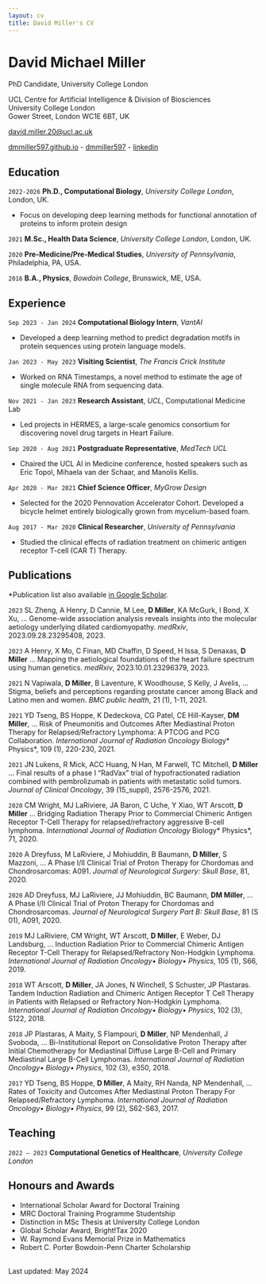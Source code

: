 ```yaml
---
layout: cv
title: David Miller's CV
---
```

# David Michael Miller
PhD Candidate, University College London

UCL Centre for Artificial Intelligence & Division of Biosciences <br/>
University College London<br/>
Gower Street, London WC1E 6BT, UK<br/>

<a href="david.miller.20@ucl.ac.uk">david.miller.20@ucl.ac.uk</a>

<div id="webaddress">
  <a href="https://dmmiller597.github.io"><i class="fa-solid fa-house"></i> dmmiller597.github.io</a> - 
  <a href="https://github.com/dmmiller597"><i class="fa-brands fa-github"></i> dmmiller597</a> - 
  <a href="[https://www.linkedin.com/in/david-miller-921715126/](https://www.linkedin.com/in/david-miller-921715126/)"><i class="fa-brands fa-linkedin"></i> linkedin</a>
</div>

## Education

`2022-2026`
**Ph.D., Computational Biology**, *University College London*, London, UK.
- Focus on developing deep learning methods for functional annotation of proteins to inform protein design

`2021`
**M.Sc., Health Data Science**, *University College London*, London, UK.

`2020`
**Pre-Medicine/Pre-Medical Studies**, *University of Pennsylvania*, Philadelphia, PA, USA.

`2016`
**B.A., Physics**, *Bowdoin College*, Brunswick, ME, USA.

## Experience

`Sep 2023 - Jan 2024`
**Computational Biology Intern**, *VantAI*
- Developed a deep learning method to predict degradation motifs in protein sequences using protein language models.

`Jan 2023 - May 2023`
**Visiting Scientist**, *The Francis Crick Institute*
- Worked on RNA Timestamps, a novel method to estimate the age of single molecule RNA from sequencing data.

`Nov 2021 - Jan 2023`
**Research Assistant**, *UCL*, Computational Medicine Lab
- Led projects in HERMES, a large-scale genomics consortium for discovering novel drug targets in Heart Failure.

`Sep 2020 - Aug 2021`
**Postgraduate Representative**, *MedTech UCL*
- Chaired the UCL AI in Medicine conference, hosted speakers such as Eric Topol, Mihaela van der Schaar, and Manolis Kellis.

`Apr 2020 - Mar 2021`
**Chief Science Officer**, *MyGrow Design*
- Selected for the 2020 Pennovation Accelerator Cohort. Developed a bicycle helmet entirely biologically grown from mycelium-based foam.

`Aug 2017 - Mar 2020`
**Clinical Researcher**, *University of Pennsylvania*
- Studied the clinical effects of radiation treatment on chimeric antigen receptor T-cell (CAR T) Therapy.



## Publications

*Publication list also available [in Google Scholar](https://scholar.google.com/citations?user=Aab-TdsAAAAJ&hl=en). 


`2023`
SL Zheng, A Henry, D Cannie, M Lee, **D Miller**, KA McGurk, I Bond, X Xu, ... Genome-wide association analysis reveals insights into the molecular aetiology underlying dilated cardiomyopathy. *medRxiv*, 2023.09.28.23295408, 2023.

`2023`
A Henry, X Mo, C Finan, MD Chaffin, D Speed, H Issa, S Denaxas, **D Miller** ... Mapping the aetiological foundations of the heart failure spectrum using human genetics. *medRxiv*, 2023.10.01.23296379, 2023.

`2021`
N Vapiwala, **D Miller**, B Laventure, K Woodhouse, S Kelly, J Avelis, ... Stigma, beliefs and perceptions regarding prostate cancer among Black and Latino men and women. *BMC public health*, 21 (1), 1-11, 2021.

`2021`
YD Tseng, BS Hoppe, K Dedeckova, CG Patel, CE Hill-Kayser, **DM Miller**, ... Risk of Pneumonitis and Outcomes After Mediastinal Proton Therapy for Relapsed/Refractory Lymphoma: A PTCOG and PCG Collaboration. *International Journal of Radiation Oncology* Biology* Physics*, 109 (1), 220-230, 2021.

`2021`
JN Lukens, R Mick, ACC Huang, N Han, M Farwell, TC Mitchell, **D Miller** ... Final results of a phase I “RadVax” trial of hypofractionated radiation combined with pembrolizumab in patients with metastatic solid tumors. *Journal of Clinical Oncology*, 39 (15_suppl), 2576-2576, 2021.

`2020`
CM Wright, MJ LaRiviere, JA Baron, C Uche, Y Xiao, WT Arscott, **D Miller** ... Bridging Radiation Therapy Prior to Commercial Chimeric Antigen Receptor T-Cell Therapy for relapsed/refractory aggressive B-cell lymphoma. *International Journal of Radiation Oncology* Biology* Physics*, 71, 2020.

`2020`
A Dreyfuss, M LaRiviere, J Mohiuddin, B Baumann, **D Miller**, S Mazzoni, ... A Phase I/II Clinical Trial of Proton Therapy for Chordomas and Chondrosarcomas: A091. *Journal of Neurological Surgery: Skull Base*, 81, 2020.

`2020`
AD Dreyfuss, MJ LaRiviere, JJ Mohiuddin, BC Baumann, **DM Miller**, ... A Phase I/II Clinical Trial of Proton Therapy for Chordomas and Chondrosarcomas. *Journal of Neurological Surgery Part B: Skull Base*, 81 (S 01), A091, 2020.

`2019`
MJ LaRiviere, CM Wright, WT Arscott, **D Miller**, E Weber, DJ Landsburg, ... Induction Radiation Prior to Commercial Chimeric Antigen Receptor T-Cell Therapy for Relapsed/Refractory Non-Hodgkin Lymphoma. *International Journal of Radiation Oncology• Biology• Physics*, 105 (1), S66, 2019.

`2018`
WT Arscott, **D Miller**, JA Jones, N Winchell, S Schuster, JP Plastaras. Tandem Induction Radiation and Chimeric Antigen Receptor T Cell Therapy in Patients with Relapsed or Refractory Non-Hodgkin Lymphoma. *International Journal of Radiation Oncology• Biology• Physics*, 102 (3), S122, 2018.

`2018`
JP Plastaras, A Maity, S Flampouri, **D Miller**, NP Mendenhall, J Svoboda, ... Bi-Institutional Report on Consolidative Proton Therapy after Initial Chemotherapy for Mediastinal Diffuse Large B-Cell and Primary Mediastinal Large B-Cell Lymphomas. *International Journal of Radiation Oncology• Biology• Physics*, 102 (3), e350, 2018.

`2017`
YD Tseng, BS Hoppe, **D Miller**, A Maity, RH Nanda, NP Mendenhall, ... Rates of Toxicity and Outcomes After Mediastinal Proton Therapy For Relapsed/Refractory Lymphoma. *International Journal of Radiation Oncology• Biology• Physics*, 99 (2), S62-S63, 2017.


## Teaching

`2022 – 2023`
**Computational Genetics of Healthcare**, *University College London*

## Honours and Awards

- International Scholar Award for Doctoral Training
- MRC Doctoral Training Programme Studentship
- Distinction in MSc Thesis at University College London
- Global Scholar Award, Bright!Tax 2020
- W. Raymond Evans Memorial Prize in Mathematics
- Robert C. Porter Bowdoin-Penn Charter Scholarship







<br/>Last updated: May 2024<br/><br/>
